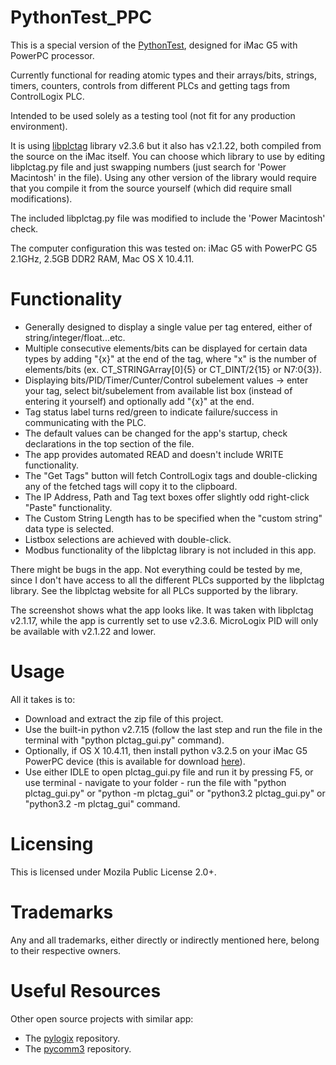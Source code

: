 # PythonTest_PPC
This is a special version of the [PythonTest](https://github.com/GitHubDragonFly/PythonTest), designed for iMac G5 with PowerPC processor.

Currently functional for reading atomic types and their arrays/bits, strings, timers, counters, controls from different PLCs and getting tags from ControlLogix PLC.

Intended to be used solely as a testing tool (not fit for any production environment).

It is using [libplctag](https://github.com/libplctag/libplctag) library v2.3.6 but it also has v2.1.22, both compiled from the source on the iMac itself. You can choose which library to use by editing libplctag.py file and just swapping numbers (just search for 'Power Macintosh' in the file). Using any other version of the library would require that you compile it from the source yourself (which did require small modifications).

The included libplctag.py file was modified to include the 'Power Macintosh' check.

The computer configuration this was tested on: iMac G5 with PowerPC G5 2.1GHz, 2.5GB DDR2 RAM, Mac OS X 10.4.11.

# Functionality
- Generally designed to display a single value per tag entered, either of string/integer/float...etc.
- Multiple consecutive elements/bits can be displayed for certain data types by adding "{x}" at the end of the tag, where "x" is the number of elements/bits (ex. CT_STRINGArray[0]{5} or CT_DINT/2{15} or N7:0{3}).
- Displaying bits/PID/Timer/Cunter/Control subelement values -> enter your tag, select bit/subelement from available list box (instead of entering it yourself) and optionally add "{x}" at the end.
- Tag status label turns red/green to indicate failure/success in communicating with the PLC. 
- The default values can be changed for the app's startup, check declarations in the top section of the file.
- The app provides automated READ and doesn't include WRITE functionality.
- The "Get Tags" button will fetch ControlLogix tags and double-clicking any of the fetched tags will copy it to the clipboard.
- The IP Address, Path and Tag text boxes offer slightly odd right-click "Paste" functionality.
- The Custom String Length has to be specified when the "custom string" data type is selected.
- Listbox selections are achieved with double-click.
- Modbus functionality of the libplctag library is not included in this app.

There might be bugs in the app. Not everything could be tested by me, since I don't have access to all the different PLCs supported by the libplctag library.
See the libplctag website for all PLCs supported by the library.

The screenshot shows what the app looks like. It was taken with libplctag v2.1.17, while the app is currently set to use v2.3.6. MicroLogix PID will only be available with v2.1.22 and lower.

# Usage

All it takes is to:
- Download and extract the zip file of this project.
- Use the built-in python v2.7.15 (follow the last step and run the file in the terminal with "python plctag_gui.py" command).
- Optionally, if OS X 10.4.11, then install python v3.2.5 on your iMac G5 PowerPC device (this is available for download [here](https://www.python.org/downloads/mac-osx/)).
- Use either IDLE to open plctag_gui.py file and run it by pressing F5, or use terminal - navigate to your folder - run the file with "python plctag_gui.py" or "python -m plctag_gui" or "python3.2 plctag_gui.py" or "python3.2 -m plctag_gui" command.

# Licensing
This is licensed under Mozila Public License 2.0+.

# Trademarks
Any and all trademarks, either directly or indirectly mentioned here, belong to their respective owners.

# Useful Resources
Other open source projects with similar app:
- The [pylogix](https://github.com/dmroeder/pylogix) repository.
- The [pycomm3](https://github.com/ottowayi/pycomm3) repository.
